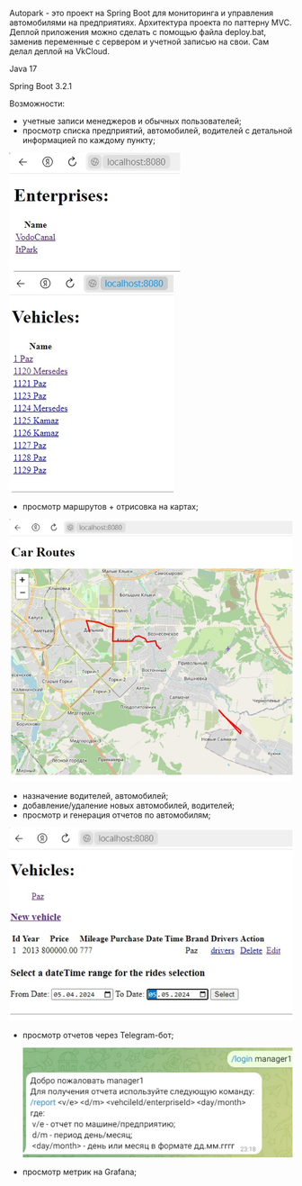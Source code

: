 Autopark - это проект на Spring Boot для мониторинга и управления автомобилями на предприятиях. 
Архитектура проекта по паттерну MVC. Деплой приложения можно сделать с помощью файла deploy.bat, заменив переменные с сервером и учетной записью на свои. Сам делал деплой на VkCloud.

Java 17

Spring Boot 3.2.1

Возможности:
- учетные записи менеджеров и обычных пользователей;
- просмотр списка предприятий, автомобилей, водителей с детальной информацией по каждому пункту;

![img_2.png](img_2.png)![img_3.png](img_3.png)
- просмотр маршрутов + отрисовка на картах;

![img_5.png](img_5.png)
- назначение водителей, автомобилей;
- добавление/удаление новых автомобилей, водителей;
- просмотр и генерация отчетов по автомобилям;

![img_4.png](img_4.png)
- просмотр отчетов через Telegram-бот;

  ![img.png](img.png)
- просмотр метрик на Grafana;